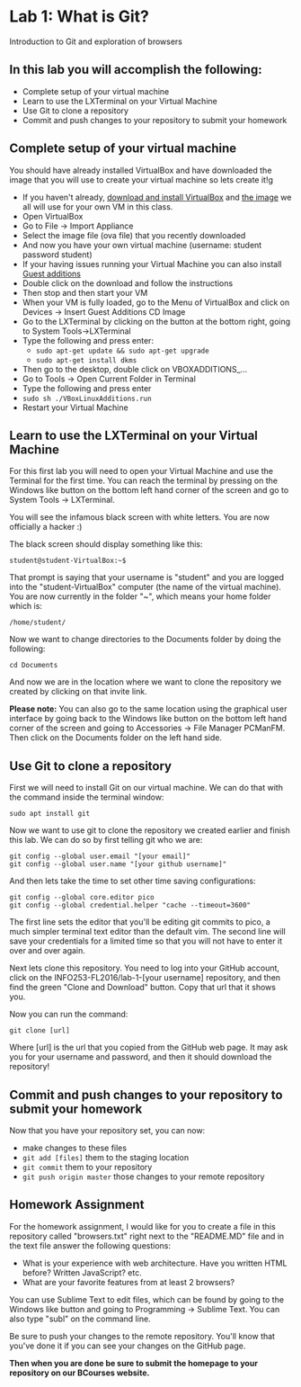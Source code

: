 # Lab 1: What is Git?
Introduction to Git and exploration of browsers

## In this lab you will accomplish the following:
 - Complete setup of your virtual machine
 - Learn to use the LXTerminal on your Virtual Machine
 - Use Git to clone a repository
 - Commit and push changes to your repository to submit your homework

## Complete setup of your virtual machine
You should have already installed VirtualBox and have downloaded the image that you will use to create your virtual machine so lets create it!g
 - If you haven't already, [download and install VirtualBox](https://www.virtualbox.org/wiki/Downloads) and [the image](https://github.com/kayashaolu/webarch/releases/download/Fall-2016-VM/Lubuntu.Class.ova) we all will use for your own VM in this class.
 - Open VirtualBox
 - Go to File -> Import Appliance
 - Select the image file (ova file) that you recently downloaded
 - And now you have your own virtual machine (username: student password student)
 - If your having issues running your Virtual Machine you can also install [Guest additions](https://www.virtualbox.org/wiki/Downloads)
  - Double click on the download and follow the instructions
  - Then stop and then start your VM
  - When your VM is fully loaded, go to the Menu of VirtualBox and click on Devices -> Insert Guest Additions CD Image
  - Go to the LXTerminal by clicking on the button at the bottom right, going to System Tools->LXTerminal
  - Type the following and press enter:
  	- ```sudo apt-get update && sudo apt-get upgrade```
  	- ```sudo apt-get install dkms```
  - Then go to the desktop, double click on VBOXADDITIONS_...
  - Go to Tools -> Open Current Folder in Terminal
  - Type the following and press enter
   - ```sudo sh ./VBoxLinuxAdditions.run```
  - Restart your Virtual Machine

## Learn to use the LXTerminal on your Virtual Machine
For this first lab you will need to open your Virtual Machine and use the Terminal for the first time. You can reach the terminal by pressing on the Windows like button on the bottom left hand corner of the screen and go to System Tools -> LXTerminal.

You will see the infamous black screen with white letters. You are now officially a hacker :)

The black screen should display something like this:

```
student@student-VirtualBox:~$
```

That prompt is saying that your username is "student" and you are logged into the "student-VirtualBox" computer (the name of the virtual machine). You are now currently in the folder "~", which means your home folder which is:

```
/home/student/
```


Now we want to change directories to the Documents folder by doing the following:

```
cd Documents
```

And now we are in the location where we want to clone the repository we created by clicking on that invite link.

**Please note:** You can also go to the same location using the graphical user interface by going back to the Windows like button on the bottom left hand corner of the screen and going to Accessories -> File Manager PCManFM. Then click on the Documents folder on the left hand side.


## Use Git to clone a repository
First we will need to install Git on our virtual machine. We can do that with the command inside the terminal window:

```
sudo apt install git
```

Now we want to use git to clone the repository we created earlier and finish this lab. We can do so by first telling git who we are:

```
git config --global user.email "[your email]"
git config --global user.name "[your github username]"
```

And then lets take the time to set other time saving configurations:
```
git config --global core.editor pico 
git config --global credential.helper "cache --timeout=3600"
```

The first line sets the editor that you'll be editing git commits to pico, a much simpler terminal text editor than the default vim. The second line will save your credentials for a limited time so that you will not have to enter it over and over again.

Next lets clone this repository. You need to log into your GitHub account, click on the INFO253-FL2016/lab-1-[your username] repository, and then find the green "Clone and Download" button. Copy that url that it shows you.

Now you can run the command:

```
git clone [url]
```

Where [url] is the url that you copied from the GitHub web page. It may ask you for your username and password, and then it should download the repository!

## Commit and push changes to your repository to submit your homework

Now that you have your repository set, you can now: 
 - make changes to these files
 - ```git add [files]``` them to the staging location
 - ```git commit``` them to your repository
 - ```git push origin master``` those changes to your remote repository


## Homework Assignment
For the homework assignment, I would like for you to create a file in this repository called "browsers.txt" right next to the "README.MD" file and in the text file answer the following questions:

 - What is your experience with web architecture. Have you written HTML before? Written JavaScript? etc.
 - What are your favorite features from at least 2 browsers?

You can use Sublime Text to edit files, which can be found by going to the Windows like button and going to Programming -> Sublime Text. You can also type "subl" on the command line. 

Be sure to push your changes to the remote repository. You'll know that you've done it if you can see your changes on the GitHub page.

**Then when you are done be sure to submit the homepage to your repository on our BCourses website.**
